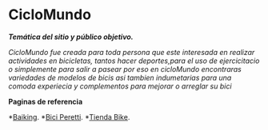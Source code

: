 # CicloMundo

***Temática del sitio y público objetivo.***

_CicloMundo fue creada para toda persona que este interesada en realizar actividades en bicicletas,
tantos hacer deportes,para el uso de ejercicitacio o simplemente para salir a pasear por eso en cicloMundo encontraras
variedades de modelos de bicis asi tambien indumetarias para una comoda experiecia y complementos para mejorar o arreglar su bici_

__Paginas de referencia__

*[Baiking](https://baiking.com.ar/).
*[Bici Peretti](https://biciperetti.com.ar/).
*[Tienda Bike](https://www.tiendabike.com.ar/).